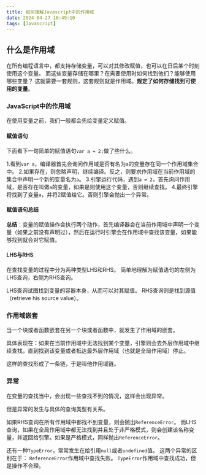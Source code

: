 ```yaml
---
title: 如何理解Javascript中的作用域
date: 2024-04-27 10:49:10
tags: [Javascript]
---
```


## 什么是作用域
在所有编程语言中，都支持存储变量，可以对其修改赋值，也可以在日后某个时刻使用这个变量。
而这些变量存储在哪里？在需要使用时如何找到他们？能够使用哪些变量？
这就需要一套规则，这套规则就是作用域。**规定了如何存储找到可使用的变量**。

### JavaScript中的作用域
在使用变量之前，我们一般都会先给变量定义赋值。

#### 赋值语句
下面看下一句简单的赋值语句`var a = 2;`做了些什么。

1.看到`var a`，编译器首先会询问作用域是否有名为`a`的变量存在同一个作用域集合中。
2.如果存在，则忽略声明，继续编译。反之，则要求作用域在当前作用域的集合中声明一个新的变量名为`a`。
3.引擎运行代码，遇到`a = 2`，首先询问作用域，是否存在叫做`a`的变量，如果是则使用这个变量，否则继续查找。
4.最终引擎将找到了变量`a`，并将2赋值给它。否则引擎会抛出一个异常。

#### 赋值语句总结
**总结**：变量的赋值操作会执行两个动作，首先编译器会在当前作用域中声明一个变量（如果之前没有声明过），然后在运行时引擎会在作用域中查找该变量，如果能够找到就会对它赋值。


#### LHS与RHS
在查找变量的过程中分为两种类型LHS和RHS。
简单地理解为赋值语句的左侧为LHS查询，右侧为RHS查询。

LHS查询试图找到变量的容器本身，从而可以对其赋值。
RHS查询则是找到源值（retrieve his source value）。

### 作用域嵌套
当一个块或者函数嵌套在另一个块或者函数中，就发生了作用域的嵌套。

具体表现在：如果在当前作用域中无法找到某个变量，引擎则会去外层作用域中继续查找，直到找到该变量或者抵达最外层作用域（也就是全局作用域）停止。

这样的查找形成了一条链，于是叫他作用域链。

### 异常
在变量的查找当中，会出现一些查找不到的情况，这样会出现异常。

但是异常的发生与具体的查询类型有关系。

如果RHS查询在所有作用域中都找不到变量，则会抛出`ReferenceError`。
而LHS查询，如果在全局作用域中都无法找到并且处于非严格模式，则会创建该名称变量，并返回给引擎。如果是严格模式，同样抛出`ReferenceError`。

还有一种`TypeError`，常常发生在给引用`null`或者`undefined`值。
这两个异常的区别在于：
`ReferenceError`作用域中查找失败。
`TypeError`作用域中查找成功，但是操作不合理。
